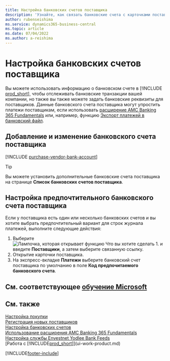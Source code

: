 ```yaml
---
title: Настройка банковских счетов поставщика
description: 'Узнайте, как связать банковские счета с карточками поставщиков в Business Central, включая контактную информацию, коды SWIFT и IBAN.'
author: rubenseishima
ms.service: dynamics365-business-central
ms.topic: article
ms.date: 07/04/2022
ms.author: a-reishima
---
```

# <a name="set-up-vendor-bank-accounts"></a><a name="set-up-vendor-bank-accounts"></a>Настройка банковских счетов поставщика

Вы можете использовать информацию о банковском счете в [!INCLUDE [prod_short](includes/prod_short.md)], чтобы отслеживать банковские транзакции вашей компании, но также вы также можете задать банковские реквизиты для поставщиков. Данные банковского счета поставщика могут упростить платежи поставщикам, если использовать [расширение AMC Banking 365 Fundamentals](ui-extensions-amc-banking.md) или, например, функцию [Экспорт платежей в банковский файл](finance-make-payments-with-bank-data-conversion-service-or-sepa-credit-transfer.md).

## <a name="add-or-edit-a-vendor-bank-account"></a><a name="add-or-edit-a-vendor-bank-account"></a>Добавление и изменение банковского счета поставщика

[!INCLUDE [purchase-vendor-bank-account](includes/purchase-vendor-bank-account.md)]

> [!TIP]
> Вы можете установить дополнительные банковские счета поставщика на странице **Список банковских счетов поставщика**.

## <a name="set-up-a-preferred-vendor-bank-account"></a><a name="set-up-a-preferred-vendor-bank-account"></a>Настройка предпочтительного банковского счета поставщика

Если у поставщика есть один или несколько банковских счетов и вы хотите выбрать предпочтительный вариант для строк журнала платежей, выполните следующие действия:

1. Выберите ![Лампочка, которая открывает функцию Что вы хотите сделать 1.](media/ui-search/search_small.png "Что вы хотите сделать") и введите **Поставщики**, а затем выберите связанную ссылку.
2. Открытие карточки поставщика.
3. На экспресс-вкладке **Платежи** выберите банковский счет поставщика по умолчанию в поле **Код предпочитаемого банковского счета**.

## <a name="see-related-microsoft-training"></a><a name="see-related-microsoft-training"></a>См. соответствующее [обучение Microsoft](/training/modules/cash-management-dynamics-365-business-central/)

## <a name="see-also"></a><a name="see-also"></a>См. также

[Настройка покупки](purchasing-setup-purchasing.md)  
[Регистрация новых поставщиков](purchasing-how-register-new-vendors.md)  
[Настройка банковских счетов](bank-how-setup-bank-accounts.md)  
[Использование расширения AMC Banking 365 Fundamentals](ui-extensions-amc-banking.md)  
[Настройка службы Envestnet Yodlee Bank Feeds](bank-how-setup-bank-statement-service.md)  
[Работа с [!INCLUDE[prod_short](includes/prod_short.md)]](ui-work-product.md)

[!INCLUDE[footer-include](includes/footer-banner.md)]
